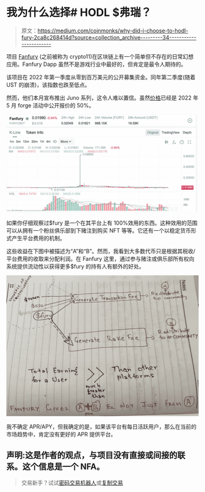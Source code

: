 # 我为什么选择# HODL $弗瑞？

> 原文：<https://medium.com/coinmonks/why-did-i-choose-to-hodl-fury-2ca8c268414d?source=collection_archive---------34----------------------->

项目 [Fanfury](http://app.fury.fan) (之前被称为 crypto11)在区块链上有一个简单但不存在的日常幻想应用。Fanfury Dapp 虽然不是游戏行业中最好的，但肯定是最令人期待的。

该项目在 2022 年第一季度从零到百万美元的公开募集资金。同年第二季度(随着 UST 的崩溃)，该指数也跌至低点。

然而，他们本月宣布推出 Juno 系列，这令人难以置信。虽然[价格](https://www.mexc.com/exchange/FURY_USDT)已经是 2022 年 5 月 forge 活动中公开报价的 50%。

![](img/2e61b2a33729a801bc1dd2d27b6bc3c2.png)

如果你仔细观察过$fury 是一个在其平台上有 100%效用的东西。这种效用的范围可以从拥有一个粉丝俱乐部到下赌注到购买 NFT 等等。它还有一个以稳定货币形式产生平台费用的机制。

这些收益在下图中被描述为“A”和“B”。然而，我看到大多数代币只是根据其税收/平台费用的收取来分配利润。在 Fanfury 这里，通过参与赌注或俱乐部所有权向系统提供流动性以获得更多$fury 的持有人有额外的好处。

![](img/60992770179f0b89a1090ee4672013b6.png)

我不确定 APR/APY，但我确定的是，如果该平台有每日活跃用户，那么在当前的市场趋势中，肯定没有更好的 APR 提供平台。

## 声明:这是作者的观点，与项目没有直接或间接的联系。这个信息是一个 NFA。

> 交易新手？试试[密码交易机器人](/coinmonks/crypto-trading-bot-c2ffce8acb2a)或[复制交易](/coinmonks/top-10-crypto-copy-trading-platforms-for-beginners-d0c37c7d698c)